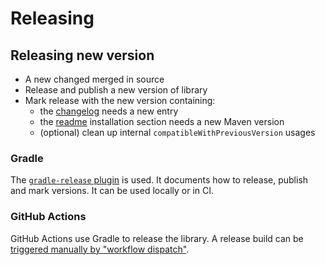 # Releasing

## Releasing new version
* A new changed merged in source
* Release and publish a new version of library 
* Mark release with the new version containing:
  * the [changelog](../../CHANGELOG.md) needs a new entry
  * the [readme](../../README.md) installation section needs a new Maven version
  * (optional) clean up internal `compatibleWithPreviousVersion` usages


### Gradle
The [`gradle-release` plugin](https://bitbucket.org/atlassian/gradle-release/src/master/README.md) is used.
It documents how to release, publish and mark versions.
It can be used locally or in CI.

### GitHub Actions
GitHub Actions use Gradle to release the library.
A release build can be [triggered manually by "workflow dispatch"](trigger-gha-release.mp4).
